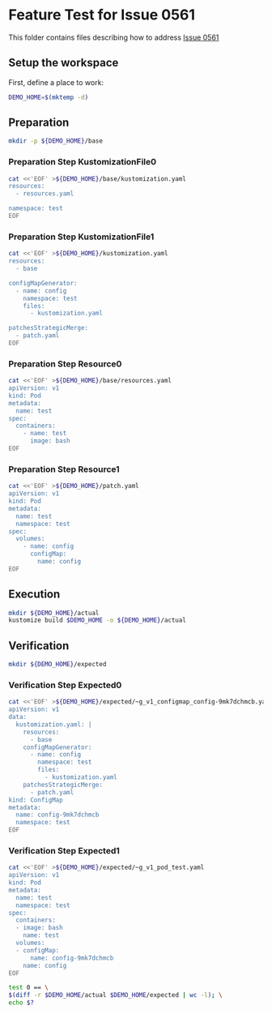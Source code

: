 # Feature Test for Issue 0561


This folder contains files describing how to address [Issue 0561](https://github.com/kubernetes-sigs/kustomize/issues/0561)

## Setup the workspace

First, define a place to work:

<!-- @makeWorkplace @test -->
```bash
DEMO_HOME=$(mktemp -d)
```

## Preparation

<!-- @makeDirectories @test -->
```bash
mkdir -p ${DEMO_HOME}/base
```

### Preparation Step KustomizationFile0

<!-- @createKustomizationFile0 @test -->
```bash
cat <<'EOF' >${DEMO_HOME}/base/kustomization.yaml
resources:
  - resources.yaml

namespace: test
EOF
```


### Preparation Step KustomizationFile1

<!-- @createKustomizationFile1 @test -->
```bash
cat <<'EOF' >${DEMO_HOME}/kustomization.yaml
resources:
  - base

configMapGenerator:
  - name: config
    namespace: test
    files:
      - kustomization.yaml

patchesStrategicMerge:
  - patch.yaml
EOF
```


### Preparation Step Resource0

<!-- @createResource0 @test -->
```bash
cat <<'EOF' >${DEMO_HOME}/base/resources.yaml
apiVersion: v1
kind: Pod
metadata:
  name: test
spec:
  containers:
    - name: test
      image: bash
EOF
```


### Preparation Step Resource1

<!-- @createResource1 @test -->
```bash
cat <<'EOF' >${DEMO_HOME}/patch.yaml
apiVersion: v1
kind: Pod
metadata:
  name: test
  namespace: test
spec:
  volumes:
    - name: config
      configMap:
        name: config
EOF
```

## Execution

<!-- @build @test -->
```bash
mkdir ${DEMO_HOME}/actual
kustomize build $DEMO_HOME -o ${DEMO_HOME}/actual
```

## Verification

<!-- @createExpectedDir @test -->
```bash
mkdir ${DEMO_HOME}/expected
```


### Verification Step Expected0

<!-- @createExpected0 @test -->
```bash
cat <<'EOF' >${DEMO_HOME}/expected/~g_v1_configmap_config-9mk7dchmcb.yaml
apiVersion: v1
data:
  kustomization.yaml: |
    resources:
      - base
    configMapGenerator:
      - name: config
        namespace: test
        files:
          - kustomization.yaml
    patchesStrategicMerge:
      - patch.yaml
kind: ConfigMap
metadata:
  name: config-9mk7dchmcb
  namespace: test
EOF
```


### Verification Step Expected1

<!-- @createExpected1 @test -->
```bash
cat <<'EOF' >${DEMO_HOME}/expected/~g_v1_pod_test.yaml
apiVersion: v1
kind: Pod
metadata:
  name: test
  namespace: test
spec:
  containers:
  - image: bash
    name: test
  volumes:
  - configMap:
      name: config-9mk7dchmcb
    name: config
EOF
```


<!-- @compareActualToExpected @test -->
```bash
test 0 == \
$(diff -r $DEMO_HOME/actual $DEMO_HOME/expected | wc -l); \
echo $?
```

